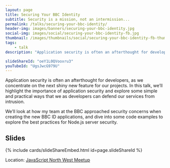 ```yaml
---
layout: page
title: Securing Your BBC Identity
subtitle: Security is a mission, not an intermission...
permalink: /talks/securing-your-bbc-identity/
header-img: images/banners/securing-your-bbc-identity.jpg
social-img: images/social/securing-your-bbc-identity-fb.jpg
thumbnail: /images/thumbnails/social/securing-your-bbc-identity-fb-thumb.jpg
tags:
    - talk
description: "Application security is often an afterthought for developers, as we concentrate on the next shiny new feature for our projects. In this talk, I highlight the importance of application security and explore some simple and practical ways that we as developers can defend our services from intrusion. "

slideShareId: "oeY1L0QVooxru3"
youTubeId: "UgsJwcG979U"
---
```


Application security is often an afterthought for developers, as we concentrate on the next shiny new feature for our projects. In this talk, we’ll highlight the importance of application security and explore some simple and practical ways that we as developers can defend our services from intrusion.

We’ll look at how my team at the BBC approached security concerns when creating the new BBC ID applications, and dive into some code examples to explore the best practices for Node.js server security.

## Slides

{% include cards/slideShareEmbed.html id=page.slideShareId %}

Location: [JavaScript North West Meetup](https://www.meetup.com/JavaScript-North-West/events/239152184/)